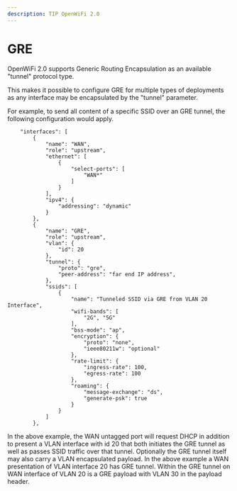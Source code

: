 ```yaml
---
description: TIP OpenWiFi 2.0
---
```


# GRE

OpenWiFi 2.0 supports Generic Routing Encapsulation as an available "tunnel" protocol type.

This makes it possible to configure GRE for multiple types of deployments as any interface may be encapsulated by the "tunnel" parameter.

For example, to send all content of a specific SSID over an GRE tunnel, the following configuration would apply.

```
    "interfaces": [
        {
            "name": "WAN",
            "role": "upstream",
            "ethernet": [
                {
                    "select-ports": [
                        "WAN*"
                    ]
                }
            ],
            "ipv4": {
                "addressing": "dynamic"
            }
        },
        {
            "name": "GRE",
            "role": "upstream",
            "vlan": {
                "id": 20
            },
            "tunnel": {
                "proto": "gre",
                "peer-address": "far end IP address",
            },
            "ssids": [
                {
                    "name": "Tunneled SSID via GRE from VLAN 20 Interface",
                    "wifi-bands": [
                        "2G", "5G"
                    ],
                    "bss-mode": "ap",
                    "encryption": {
                        "proto": "none",
                        "ieee80211w": "optional"
                    },
                    "rate-limit": {
                        "ingress-rate": 100,
                        "egress-rate": 100
                    },                    
                    "roaming": {
                        "message-exchange": "ds",
                        "generate-psk": true
                    }
                }
            ]
        },
```

In the above example, the WAN untagged port will request DHCP in addition to present a VLAN interface with id 20 that both initiates the GRE tunnel as well as passes SSID traffic over that tunnel. Optionally the GRE tunnel itself may also carry a VLAN encapsulated payload. In the above example a WAN presentation of VLAN interface 20 has GRE tunnel. Within the GRE tunnel on WAN interface of VLAN 20 is a GRE payload with VLAN 30 in the payload header.
